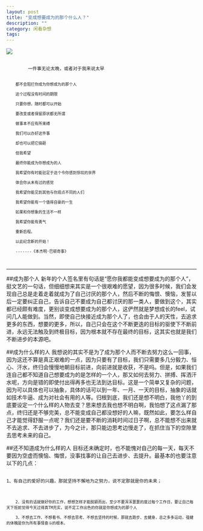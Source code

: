```yaml
---
layout: post
title: "变成想要成为的那个什么人？"
description: ""
category: 闲看杂想
tags: 
---
```

![](http://www.mojiaqin.cn/images/2016/0105/gaibian.jpg)   

<code>
		一件事无论太晚，或者对于我来说太早
		
		都不会阻拦你成为你想成为的那个人
		
		这个过程没有时间的期限
		
		只要你想，随时都可以开始
		
		要改变或者保留原状都无所谓
		
		做事本不应有所束缚 
		
		我们可以办好这件事
		
		却也可以把它搞砸
		
		但我希望
		
		最终你能成为你想成为的人
		
		我希望你有时能驻足于这个令你感到惊叹的世界
		
		体会你从未有过的感觉
		
		我希望你能见到其他与你观点不同的人们
		
		我希望你能有一个值得自豪的一生
		
		如果和你想象的生活不一样
		
		我希望你能有勇气
		
		重新启程。
		
		以此纪念新的开始！
		
		-------《本杰明·巴顿奇事》
</code>

***

##成为那个人
新年的个人签名里有句话是“愿你我都能变成想要成为的那个人”，挺文艺的一句话，但细细想来其实是一个很艰难的愿望，因为很多时候，我们会发现自己总是走着走着就成为了自己讨厌的那个人，然后不断的悔恨、懊恼，发誓以后一定要纠正自己，告诉自己不要成为自己都讨厌的那一类人，要做到这个，其实都已经颇有难度，更别谈变成想要成为的那个人，这俨然就是梦想成长的feel，试问几人能做到。当然，即使自己快接近成为那个人了，也会由于人的天性，去追求更多的东西，想要的更多，所以，自己只会在这个不断更迭的目标的驱使下不断前进，永远无法触及到终极目标，因为根本就不存在最终的目标，这其实也就是我们不断进步的本源吧。

##成为什么样的人
我想说的其实不是为了成为那个人而不断去努力这么一回事，因为这还不算是真正艰难的一点，因为只要有了目标，我们只需要多几分毅力、恒心、汗水，终归会慢慢地朝目标前进，向前进就是收获，不是吗。但是，如果我们连自己都不知道自己想要成为的是怎样的一个人，那又如何去努力、拼搏、挥洒汗水呢，方向是错的即使付出得再多也无法到达目标。这是一个简单又复杂的问题，因为可以具体也可以抽象，具体的话可以到一年、一月、一天的目标，抽象的话就如技术牛逼、成为对社会有用的人等。归根到底，我们还是想不明白，我他丫的到底要设定一个什么样的人物去变？思来想去我也想不明白啊，我怕想了这点漏了那点，终归还是不够完美，总不能变成自己都没想好的人嘛，既然如此，要怎么样自己才能觉得舒服一点呢？我们还是要不断的消耗时间过日子啊，总不能想不出来就不去追求、不去进步了，为今之计，那只能边思考边慢走了，在抓住当下的空隙里去思考未来的自己。


##还不知道成为什么样的人
目标还未确定时，也不能愧对自己的每一天，每天不要因为空虚而懊恼、悔恨，没事找事的让自己去进步、去提升。最基本的也要注意以下的几点：  
<code>    
		1、有自己的爱好的兴趣，那就坚持不懈地为之努力，说不定那就是你的未来；  
		
		2、没有的话就做好你的工作，想想怎样才能脱颖而出，至少不要浑浑噩噩的度过每个工作日，要让自己每天下班前觉得今天过得真TM充实，说不定工作出色的你就是你想成为的那个人 
		
		3、不想去工作、不想看书、不想去思考、不想去坚持的时候，那就去跑步、去健身，总之多多运动，强健的体魄是你为所有事情奋斗的根本。
</code>


